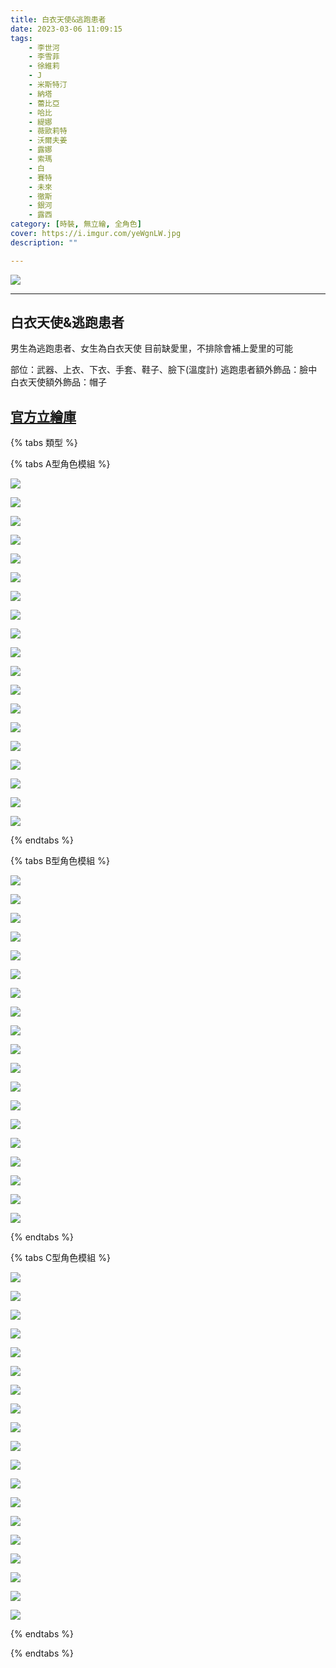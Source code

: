 ```yaml
---
title: 白衣天使&逃跑患者
date: 2023-03-06 11:09:15
tags:
    - 李世河
    - 李雪菲
    - 徐維莉
    - J
    - 米斯特汀
    - 納塔
    - 蕾比亞
    - 哈比
    - 緹娜
    - 薇歐莉特
    - 沃爾夫姜
    - 露娜
    - 索瑪
    - 白
    - 賽特
    - 未來
    - 徹斯
    - 銀河
    - 露西
category: [時裝, 無立繪, 全角色]
cover: https://i.imgur.com/yeWgnLW.jpg
description: ""

---
```


![](https://i.imgur.com/yeWgnLW.jpg)

---

## 白衣天使&逃跑患者
男生為逃跑患者、女生為白衣天使
目前缺愛里，不排除會補上愛里的可能

部位：武器、上衣、下衣、手套、鞋子、臉下(溫度計)
逃跑患者額外飾品：臉中
白衣天使額外飾品：帽子

[官方立繪庫](https://closers.nexon.com/Pds/FanSiteKit)
---

{% tabs 類型 %}
<!-- tab 模組A型-->
{% tabs A型角色模組 %}
<!-- tab 李世河(Seha)-->
[![](https://i.imgur.com/WqSEN4b.png)](https://i.imgur.com/WqSEN4b.png)
<!-- endtab -->
<!-- tab 李雪菲(Seulbi)-->
[![](https://i.imgur.com/78lTuDi.png)](https://i.imgur.com/78lTuDi.png)
<!-- endtab -->
<!-- tab 徐維莉(Yuri)-->
[![](https://i.imgur.com/VZtToCP.png)](https://i.imgur.com/VZtToCP.png)
<!-- endtab -->
<!-- tab J-->
[![](https://i.imgur.com/BffqSq9.png)](https://i.imgur.com/BffqSq9.png)
<!-- endtab -->
<!-- tab 米斯特汀(Tein)-->
[![](https://i.imgur.com/o1RcFQE.png)](https://i.imgur.com/o1RcFQE.png)
<!-- endtab -->
<!-- tab 納塔(Nata)-->
[![](https://i.imgur.com/MaVKRxE.png)](https://i.imgur.com/MaVKRxE.png)
<!-- endtab -->
<!-- tab 蕾比雅(Levia)-->
[![](https://i.imgur.com/HkbLVTC.png)](https://i.imgur.com/HkbLVTC.png)
<!-- endtab -->
<!-- tab 哈比(Harpy)-->
[![](https://i.imgur.com/VNTY9ni.png)](https://i.imgur.com/VNTY9ni.png)
<!-- endtab -->
<!-- tab 緹娜(Tina)-->
[![](https://i.imgur.com/136wjUn.png)](https://i.imgur.com/136wjUn.png)
<!-- endtab -->
<!-- tab 薇歐莉特(Violet)-->
[![](https://i.imgur.com/vUSKCPs.png)](https://i.imgur.com/vUSKCPs.png)
<!-- endtab -->
<!-- tab 沃爾夫姜(Wolfgang)-->
[![](https://i.imgur.com/vi3jhZH.png)](https://i.imgur.com/vi3jhZH.png)
<!-- endtab -->
<!-- tab 露娜(Luna)-->
[![](https://i.imgur.com/qOPX3OO.png)](https://i.imgur.com/qOPX3OO.png)
<!-- endtab -->
<!-- tab 索瑪(Soma)-->
[![](https://i.imgur.com/w95d5bg.png)](https://i.imgur.com/w95d5bg.png)
<!-- endtab -->
<!-- tab 白(Bai)-->
[![](https://i.imgur.com/llvkd5a.png)](https://i.imgur.com/llvkd5a.png)
<!-- endtab -->
<!-- tab 賽特(Seth)-->
[![](https://i.imgur.com/2yOiq3P.png)](https://i.imgur.com/2yOiq3P.png)
<!-- endtab -->
<!-- tab 未來(Mirae)-->
[![](https://i.imgur.com/n0iv70p.png)](https://i.imgur.com/n0iv70p.png)
<!-- endtab -->
<!-- tab 徹斯(Chulsoo)-->
[![](https://i.imgur.com/RKD9owj.png)](https://i.imgur.com/RKD9owj.png)
<!-- endtab -->
<!-- tab 銀河(Eunha)-->
[![](https://i.imgur.com/yukGcP7.png)](https://i.imgur.com/yukGcP7.png)
<!-- endtab -->
<!-- tab 露西(Lucy)-->
[![](https://i.imgur.com/0epiw0D.jpg)](https://i.imgur.com/0epiw0D.jpg)
<!-- endtab -->
{% endtabs %}
<!-- endtab -->

<!-- tab 模組B型-->
{% tabs B型角色模組 %}
<!-- tab 李世河(Seha)-->
[![](https://i.imgur.com/oX0s2I8.png)](https://i.imgur.com/oX0s2I8.png)
<!-- endtab -->
<!-- tab 李雪菲(Seulbi)-->
[![](https://i.imgur.com/XInfQrR.png)](https://i.imgur.com/XInfQrR.png)
<!-- endtab -->
<!-- tab 徐維莉(Yuri)-->
[![](https://i.imgur.com/5vfjc8W.png)](https://i.imgur.com/5vfjc8W.png)
<!-- endtab -->
<!-- tab J-->
[![](https://i.imgur.com/PLOqpqS.png)](https://i.imgur.com/PLOqpqS.png)
<!-- endtab -->
<!-- tab 米斯特汀(Tein)-->
[![](https://i.imgur.com/2PfzAoU.png)](https://i.imgur.com/2PfzAoU.png)
<!-- endtab -->
<!-- tab 納塔(Nata)-->
[![](https://i.imgur.com/Dcdxtdc.png)](https://i.imgur.com/Dcdxtdc.png)
<!-- endtab -->
<!-- tab 蕾比雅(Levia)-->
[![](https://i.imgur.com/YQyqOB2.png)](https://i.imgur.com/YQyqOB2.png)
<!-- endtab -->
<!-- tab 哈比(Harpy)-->
[![](https://i.imgur.com/pXYkCQL.png)](https://i.imgur.com/pXYkCQL.png)
<!-- endtab -->
<!-- tab 緹娜(Tina)-->
[![](https://i.imgur.com/k6gViDm.png)](https://i.imgur.com/k6gViDm.png)
<!-- endtab -->
<!-- tab 薇歐莉特(Violet)-->
[![](https://i.imgur.com/ErL3CHD.png)](https://i.imgur.com/ErL3CHD.png)
<!-- endtab -->
<!-- tab 沃爾夫姜(Wolfgang)-->
[![](https://i.imgur.com/p0RJnDv.png)](https://i.imgur.com/p0RJnDv.png)
<!-- endtab -->
<!-- tab 露娜(Luna)-->
[![](https://i.imgur.com/4hHSoTS.png)](https://i.imgur.com/4hHSoTS.png)
<!-- endtab -->
<!-- tab 索瑪(Soma)-->
[![](https://i.imgur.com/XAswk77.png)](https://i.imgur.com/XAswk77.png)
<!-- endtab -->
<!-- tab 白(Bai)-->
[![](https://i.imgur.com/eLkAEP5.png)](https://i.imgur.com/eLkAEP5.png)
<!-- endtab -->
<!-- tab 賽特(Seth)-->
[![](https://i.imgur.com/dNU5aKU.png)](https://i.imgur.com/dNU5aKU.png)
<!-- endtab -->
<!-- tab 未來(Mirae)-->
[![](https://i.imgur.com/Q8jyXof.png)](https://i.imgur.com/Q8jyXof.png)
<!-- endtab -->
<!-- tab 徹斯(Chulsoo)-->
[![](https://i.imgur.com/5Ur0dTU.png)](https://i.imgur.com/5Ur0dTU.png)
<!-- endtab -->
<!-- tab 銀河(Eunha)-->
[![](https://i.imgur.com/W2rxALo.png)](https://i.imgur.com/W2rxALo.png)
<!-- endtab -->
<!-- tab 露西(Lucy)-->
[![](https://i.imgur.com/XT9nMDf.jpg)](https://i.imgur.com/XT9nMDf.jpg)
<!-- endtab -->
{% endtabs %}
<!-- endtab -->

<!-- tab 模組C型-->
{% tabs C型角色模組 %}
<!-- tab 李世河(Seha)-->
[![](https://i.imgur.com/lOChIDj.png)](https://i.imgur.com/lOChIDj.png)
<!-- endtab -->
<!-- tab 李雪菲(Seulbi)-->
[![](https://i.imgur.com/SmeOjMV.png)](https://i.imgur.com/SmeOjMV.png)
<!-- endtab -->
<!-- tab 徐維莉(Yuri)-->
[![](https://i.imgur.com/MlHCyvR.png)](https://i.imgur.com/MlHCyvR.png)
<!-- endtab -->
<!-- tab J-->
[![](https://i.imgur.com/iXlXJ1I.png)](https://i.imgur.com/iXlXJ1I.png)
<!-- endtab -->
<!-- tab 米斯特汀(Tein)-->
[![](https://i.imgur.com/y7v3rIj.png)](https://i.imgur.com/y7v3rIj.png)
<!-- endtab -->
<!-- tab 納塔(Nata)-->
[![](https://i.imgur.com/rE9skH7.png)](https://i.imgur.com/rE9skH7.png)
<!-- endtab -->
<!-- tab 蕾比雅(Levia)-->
[![](https://i.imgur.com/mftFdur.png)](https://i.imgur.com/mftFdur.png)
<!-- endtab -->
<!-- tab 哈比(Harpy)-->
[![](https://i.imgur.com/kkObeRU.png)](https://i.imgur.com/kkObeRU.png)
<!-- endtab -->
<!-- tab 緹娜(Tina)-->
[![](https://i.imgur.com/FcwAwjy.png)](https://i.imgur.com/FcwAwjy.png)
<!-- endtab -->
<!-- tab 薇歐莉特(Violet)-->
[![](https://i.imgur.com/fryE2IY.png)](https://i.imgur.com/fryE2IY.png)
<!-- endtab -->
<!-- tab 沃爾夫姜(Wolfgang)-->
[![](https://i.imgur.com/VPU5uv1.png)](https://i.imgur.com/VPU5uv1.png)
<!-- endtab -->
<!-- tab 露娜(Luna)-->
[![](https://i.imgur.com/Cbtr9kA.png)](https://i.imgur.com/Cbtr9kA.png)
<!-- endtab -->
<!-- tab 索瑪(Soma)-->
[![](https://i.imgur.com/B9NzfNq.png)](https://i.imgur.com/B9NzfNq.png)
<!-- endtab -->
<!-- tab 白(Bai)-->
[![](https://i.imgur.com/VwoEwMv.png)](https://i.imgur.com/VwoEwMv.png)
<!-- endtab -->
<!-- tab 賽特(Seth)-->
[![](https://i.imgur.com/Ksns0DV.png)](https://i.imgur.com/Ksns0DV.png)
<!-- endtab -->
<!-- tab 未來(Mirae)-->
[![](https://i.imgur.com/4w77yS1.png)](https://i.imgur.com/4w77yS1.png)
<!-- endtab -->
<!-- tab 徹斯(Chulsoo)-->
[![](https://i.imgur.com/na3zirt.png)](https://i.imgur.com/na3zirt.png)
<!-- endtab -->
<!-- tab 銀河(Eunha)-->
[![](https://i.imgur.com/05shDVr.png)](https://i.imgur.com/05shDVr.png)
<!-- endtab -->
<!-- tab 露西(Lucy)-->
[![](https://i.imgur.com/iYkgPqH.jpg)](https://i.imgur.com/iYkgPqH.jpg)
<!-- endtab -->
{% endtabs %}
<!-- endtab -->

{% endtabs %}
